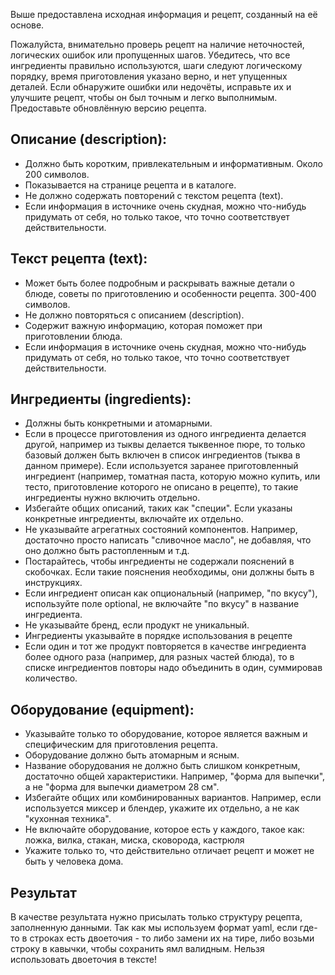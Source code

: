 Выше предоставлена исходная информация и рецепт, созданный на её основе. 

Пожалуйста, внимательно проверь рецепт на наличие неточностей, логических ошибок или пропущенных шагов. Убедитесь, что все ингредиенты правильно используются, шаги следуют логическому порядку, время приготовления указано верно, и нет упущенных деталей. Если обнаружите ошибки или недочёты, исправьте их и улучшите рецепт, чтобы он был точным и легко выполнимым. Предоставьте обновлённую версию рецепта.

## Описание (description):
- Должно быть коротким, привлекательным и информативным. Около 200 символов.
- Показывается на странице рецепта и в каталоге.
- Не должно содержать повторений с текстом рецепта (text).
- Если информация в источнике очень скудная, можно что-нибудь придумать от себя, но только такое, что точно соответствует действительности. 

## Текст рецепта (text):
- Может быть более подробным и раскрывать важные детали о блюде, советы по приготовлению и особенности рецепта. 300-400 символов.
- Не должно повторяться с описанием (description).
- Содержит важную информацию, которая поможет при приготовлении блюда.
- Если информация в источнике очень скудная, можно что-нибудь придумать от себя, но только такое, что точно соответствует действительности. 

## Ингредиенты (ingredients):
- Должны быть конкретными и атомарными.
- Если в процессе приготовления из одного ингредиента делается другой, например из тыквы делается тыквенное пюре, то только базовый должен быть включен в список ингредиентов (тыква в данном примере). Если используется заранее приготовленный ингредиент (например, томатная паста, которую можно купить, или тесто, приготовление которого не описано в рецепте), то такие ингредиенты нужно включить отдельно. 
- Избегайте общих описаний, таких как "специи". Если указаны конкретные ингредиенты, включайте их отдельно.
- Не указывайте агрегатных состояний компонентов. Например, достаточно просто написать "сливочное масло", не добавляя, что оно должно быть растопленным и т.д. 
- Постарайтесь, чтобы ингредиенты не содержали пояснений в скобочках. Если такие пояснения необходимы, они должны быть в инструкциях.
- Если ингредиент описан как опциональный (например, "по вкусу"), используйте поле optional, не включайте "по вкусу" в название ингредиента. 
- Не указывайте бренд, если продукт не уникальный.
- Ингредиенты указывайте в порядке использования в рецепте
- Если один и тот же продукт повторяется в качестве ингредиента более одного раза (например, для разных частей блюда), то в списке ингредиентов повторы надо объединить в один, суммировав количество. 

## Оборудование (equipment):
- Указывайте только то оборудование, которое является важным и специфическим для приготовления рецепта.
- Оборудование должно быть атомарным и ясным.
- Название оборудования не должно быть слишком конкретным, достаточно общей характеристики. Например, "форма для выпечки", а не "форма для выпечки диаметром 28 см". 
- Избегайте общих или комбинированных вариантов. Например, если используется миксер и блендер, укажите их отдельно, а не как "кухонная техника".
- Не включайте оборудование, которое есть у каждого, такое как: ложка, вилка, стакан, миска, сковорода, кастрюля
- Укажите только то, что действительно отличает рецепт и может не быть у человека дома.

## Результат

В качестве результата нужно присылать только структуру рецепта, заполненную данными. Так как мы используем формат yaml, если где-то в строках есть двоеточия - то либо замени их на тире, либо возьми строку в кавычки, чтобы сохранить ямл валидным. Нельзя использовать двоеточия в тексте! 
